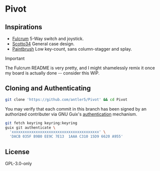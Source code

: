 <h1>Pivot</h1>

## Inspirations

- [Fulcrum](https://github.com/dschil138/Fulcrum)
5-Way switch and joystick.
- [Scotto34](https://github.com/joe-scotto/scottokeebs/tree/main/Scotto34/Handwired/Case)
General case design.
- [Paintbrush](https://github.com/artseyio/thepaintbrush)
Low key-count, sans column-stagger and splay.

> [!IMPORTANT]  
> The Fulcrum README is very pretty, and I might shamelessly remix it once my
> board is actually done -- consider this WIP.

## Cloning and Authenticating

``` bash
git clone 'https://github.com/antler5/Pivot' && cd Pivot
```

You may verify that each commit in this branch has been signed by an
authorized contributer via GNU Guix's
[authentication](https://guix.gnu.org/manual/en/html_node/Invoking-guix-git-authenticate.html)
mechanism.

``` bash
git fetch keyring keyring:keyring
guix git authenticate \
  'xxxxxxxxxxxxxxxxxxxxxxxxxxxxxxxxxxxxxxxx' \
  'DACB 035F B9B0 EE9C 7E13  1AAA C310 15D9 6620 A955'
```

## License

GPL-3.0-only
